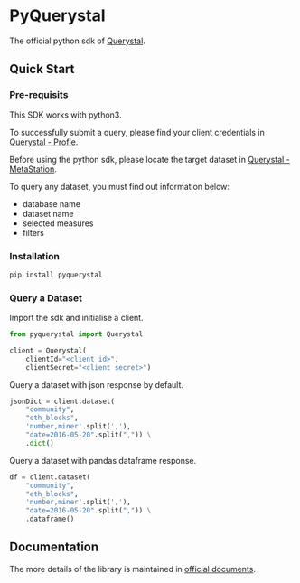# PyQuerystal
The official python sdk of [Querystal](https://www.querystal.com).

## Quick Start
### Pre-requisits
This SDK works with python3.

To successfully submit a query, please find your client credentials in [Querystal - Profle](https://www.querystal.com/meta).

Before using the python sdk, please locate the target dataset in [Querystal - MetaStation](https://www.querystal.com/iam/me).

To query any dataset, you must find out information below: 
* database name
* dataset name
* selected measures
* filters 

### Installation
```bash
pip install pyquerystal
```

### Query a Dataset
Import the sdk and initialise a client.
```python
from pyquerystal import Querystal

client = Querystal(
    clientId="<client id>",
    clientSecret="<client secret>")
```

Query a dataset with json response by default.
```python
jsonDict = client.dataset(
    "community",
    "eth_blocks",
    'number,miner'.split(','),
    "date=2016-05-20".split(",")) \
    .dict()
```

Query a dataset with pandas dataframe response.
```python
df = client.dataset(
    "community",
    "eth_blocks",
    'number,miner'.split(','),
    "date=2016-05-20".split(",")) \
    .dataframe()
```

## Documentation

The more details of the library is maintained in [official documents](https://querystal.github.io/docs/consumer/python/python-sdk.html).
